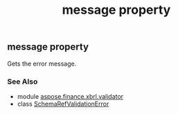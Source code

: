 ﻿---
title: message property
second_title: Aspose.Finance for Python via .NET API References
description: 
type: docs
weight: 40
url: /python-net/aspose.finance.xbrl.validator/schemarefvalidationerror/message/
is_root: false
---

## message property


Gets the error message.

### See Also
* module [aspose.finance.xbrl.validator](../../)
* class [SchemaRefValidationError](/finance/python-net/aspose.finance.xbrl.validator/schemarefvalidationerror)
